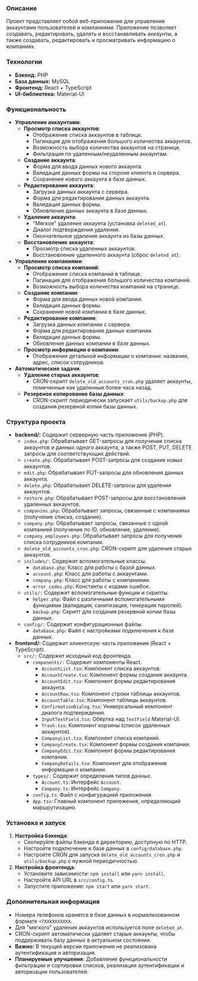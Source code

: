 ### Описание

Проект представляет собой веб-приложение для управления аккаунтами пользователей и компаниями. Приложение позволяет создавать, редактировать, удалять и восстанавливать аккаунты, а также создавать, редактировать и просматривать информацию о компаниях.

### Технологии

- **Бэкенд:** PHP
- **База данных:** MySQL
- **Фронтенд:** React + TypeScript
- **UI-библиотека:** Material-UI

### Функциональность

- **Управление аккаунтами**:
    - **Просмотр списка аккаунтов**:
        - Отображение списка аккаунтов в таблице.
        - Пагинация для отображения большого количества аккаунтов.
        - Возможность выбора количества аккаунтов на странице.
        - Фильтрация по удаленным/неудаленным аккаунтам.
    - **Создание аккаунта**:
        - Форма для ввода данных нового аккаунта.
        - Валидация данных формы на стороне клиента и сервера.
        - Сохранение нового аккаунта в базе данных.
    - **Редактирование аккаунта**:
        - Загрузка данных аккаунта с сервера.
        - Форма для редактирования данных аккаунта.
        - Валидация данных формы.
        - Обновление данных аккаунта в базе данных.
    - **Удаление аккаунта**:
        - "Мягкое" удаление аккаунта (установка `deleted_at`).
        - Диалог подтверждения удаления.
        - Окончательное удаление аккаунта из базы данных.
    - **Восстановление аккаунта**:
        - Просмотр списка удаленных аккаунтов.
        - Восстановление удаленного аккаунта (сброс `deleted_at`).
- **Управление компаниями**:
    - **Просмотр списка компаний**:
        - Отображение списка компаний в таблице.
        - Пагинация для отображения большого количества компаний.
        - Возможность выбора количества компаний на странице.
    - **Создание компании**:
        - Форма для ввода данных новой компании.
        - Валидация данных формы.
        - Сохранение новой компании в базе данных.
    - **Редактирование компании**:
        - Загрузка данных компании с сервера.
        - Форма для редактирования данных компании.
        - Валидация данных формы.
        - Обновление данных компании в базе данных.
    - **Просмотр информации о компании**:
        - Отображение детальной информации о компании: название, адрес, список сотрудников.
- **Автоматические задачи**:
    - **Удаление старых аккаунтов**:
        - CRON-скрипт `delete_old_accounts_cron.php` удаляет аккаунты, помеченные как удаленные более часа назад.
    - **Резервное копирование базы данных**:
        - CRON-скрипт периодически запускает `utils/backup.php` для создания резервной копии базы данных.

### Структура проекта

- **backend/:** Содержит серверную часть приложения (PHP).
    - `index.php`: Обрабатывает GET-запросы для получения списка аккаунтов и данных одного аккаунта, а также POST, PUT, DELETE запросы для соответствующих действий.
    - `create.php`: Обрабатывает POST-запросы для создания новых аккаунтов.
    - `edit.php`: Обрабатывает PUT-запросы для обновления данных аккаунта.
    - `delete.php`: Обрабатывает DELETE-запросы для удаления аккаунтов.
    - `restore.php`: Обрабатывает POST-запросы для восстановления удаленных аккаунтов.
    - `companies.php`: Обрабатывает запросы, связанные с компаниями (получение списка, создание).
    - `company.php`: Обрабатывает запросы, связанные с одной компанией (получение по ID, обновление, удаление).
    - `company_employees.php`: Обрабатывает запросы для получения списка сотрудников компании.
    - `delete_old_accounts_cron.php`: CRON-скрипт для удаления старых аккаунтов.
    - `includes/:` Содержит вспомогательные классы.
        - `database.php`: Класс для работы с базой данных.
        - `account.php`: Класс для работы с аккаунтами.
        - `company.php`: Класс для работы с компаниями.
        - `error_codes.php`: Константы с кодами ошибок.
    - `utils/:` Содержит вспомогательные функции и скрипты.
        - `helper.php`: Файл с различными вспомогательными функциями (валидация, санитизация, генерация паролей).
        - `backup.php`: Скрипт для создания резервной копии базы данных.
    - `config/:` Содержит конфигурационные файлы.
        - `database.php`: Файл с настройками подключения к базе данных.
- **frontend/:** Содержит клиентскую часть приложения (React + TypeScript).
    - `src/:` Содержит исходный код фронтенда.
        - `components/:` Содержит компоненты React.
            - `AccountList.tsx`: Компонент списка аккаунтов.
            - `AccountCreate.tsx`: Компонент формы создания аккаунта.
            - `AccountEdit.tsx`: Компонент формы редактирования аккаунта.
            - `AccountRow.tsx`: Компонент строки таблицы аккаунтов.
            - `AccountTable.tsx`: Компонент таблицы аккаунтов.
            - `ConfirmationDialog.tsx`: Универсальный компонент диалога подтверждения.
            - `InputTextField.tsx`: Обёртка над `TextField` Material-UI.
            - `Trash.tsx`: Компонент корзины (список удаленных аккаунтов).
            - `CompanyList.tsx`: Компонент списка компаний.
            - `CompanyCreate.tsx`: Компонент формы создания компании.
            - `CompanyEdit.tsx`: Компонент формы редактирования компании.
            - `CompanyDetails.tsx`: Компонент для отображения информации о компании.
        - `types/:` Содержит определения типов данных.
            - `Account.ts`: Интерфейс `Account`.
            - `Company.ts`: Интерфейс `Company`.
        - `config.ts`: Файл с конфигурацией приложения.
        - `App.tsx`: Главный компонент приложения, определяющий маршрутизацию.

### Установка и запуск

1. **Настройка бэкенда**:
    - Скопируйте файлы бэкенда в директорию, доступную по HTTP.
    - Настройте подключение к базе данных в `config/database.php`.
    - Настройте CRON для запуска `delete_old_accounts_cron.php` и `utils/backup.php` с нужной периодичностью.
2. **Настройка фронтенда**:
    - Установите зависимости: `npm install` или `yarn install`.
    - Настройте API URL в `src/config.ts`.
    - Запустите приложение: `npm start` или `yarn start`.

### Дополнительная информация

- Номера телефонов хранятся в базе данных в нормализованном формате `+7XXXXXXXXXX`.
- Для "мягкого" удаления аккаунтов используется поле `deleted_at`.
- CRON-скрипт автоматически удаляет старые аккаунты, чтобы поддерживать базу данных в актуальном состоянии.
- **Важно:** В текущей версии приложения не реализована аутентификация и авторизация.
- **Планируемые улучшения**: Добавление функциональности фильтрации и сортировки списков, реализация аутентификации и авторизации пользователей. 

